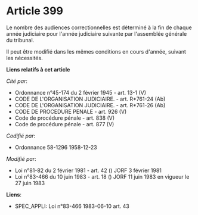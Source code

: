 # Article 399

Le nombre des audiences correctionnelles est déterminé à la fin de chaque année judiciaire pour l'année judiciaire suivante
par l'assemblée générale du tribunal.

Il peut être modifié dans les mêmes conditions en cours d'année, suivant les nécessités.

**Liens relatifs à cet article**

_Cité par_:

  - Ordonnance n°45-174 du 2 février 1945 - art. 13-1 (V)
  - CODE DE L'ORGANISATION JUDICIAIRE. - art. R*761-24 (Ab)
  - CODE DE L'ORGANISATION JUDICIAIRE. - art. R*761-26 (Ab)
  - CODE DE PROCEDURE PENALE - art. 926 (V)
  - Code de procédure pénale - art. 838 (V)
  - Code de procédure pénale - art. 877 (V)

_Codifié par_:

  - Ordonnance 58-1296 1958-12-23

_Modifié par_:

  - Loi n°81-82 du 2 février 1981 - art. 42 () JORF 3 février 1981
  - Loi n°83-466 du 10 juin 1983 - art. 18 () JORF 11 juin 1983 en vigueur le 27 juin 1983

**Liens**:

  - SPEC_APPLI: Loi n°83-466 1983-06-10 art. 43
